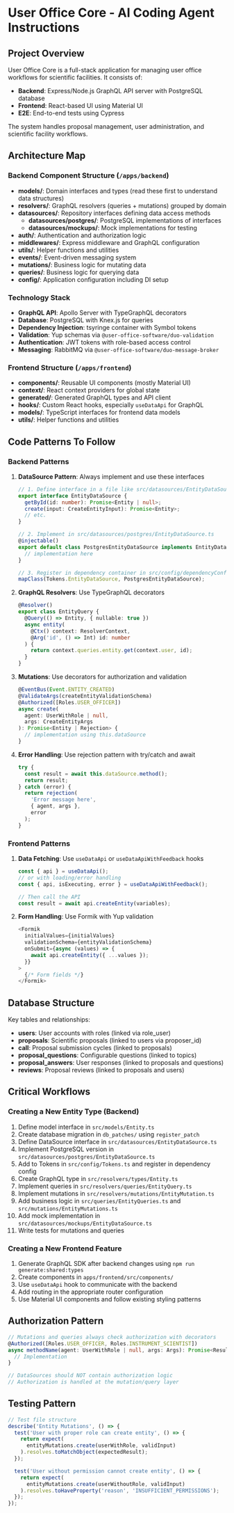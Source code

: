 # User Office Core - AI Coding Agent Instructions

## Project Overview

User Office Core is a full-stack application for managing user office workflows for scientific facilities. It consists of:

- **Backend**: Express/Node.js GraphQL API server with PostgreSQL database
- **Frontend**: React-based UI using Material UI
- **E2E**: End-to-end tests using Cypress

The system handles proposal management, user administration, and scientific facility workflows.

## Architecture Map

### Backend Component Structure (`/apps/backend`)
- **models/**: Domain interfaces and types (read these first to understand data structures)
- **resolvers/**: GraphQL resolvers (queries + mutations) grouped by domain
- **datasources/**: Repository interfaces defining data access methods
  - **datasources/postgres/**: PostgreSQL implementations of interfaces
  - **datasources/mockups/**: Mock implementations for testing
- **auth/**: Authentication and authorization logic
- **middlewares/**: Express middleware and GraphQL configuration
- **utils/**: Helper functions and utilities
- **events/**: Event-driven messaging system
- **mutations/**: Business logic for mutating data
- **queries/**: Business logic for querying data
- **config/**: Application configuration including DI setup

### Technology Stack
- **GraphQL API**: Apollo Server with TypeGraphQL decorators
- **Database**: PostgreSQL with Knex.js for queries
- **Dependency Injection**: tsyringe container with Symbol tokens
- **Validation**: Yup schemas via `@user-office-software/duo-validation`
- **Authentication**: JWT tokens with role-based access control
- **Messaging**: RabbitMQ via `@user-office-software/duo-message-broker`

### Frontend Structure (`/apps/frontend`)
- **components/**: Reusable UI components (mostly Material UI)
- **context/**: React context providers for global state
- **generated/**: Generated GraphQL types and API client
- **hooks/**: Custom React hooks, especially `useDataApi` for GraphQL
- **models/**: TypeScript interfaces for frontend data models
- **utils/**: Helper functions and utilities

## Code Patterns To Follow

### Backend Patterns
1. **DataSource Pattern**: Always implement and use these interfaces
   ```typescript
   // 1. Define interface in a file like src/datasources/EntityDataSource.ts
   export interface EntityDataSource {
     getById(id: number): Promise<Entity | null>;
     create(input: CreateEntityInput): Promise<Entity>;
     // etc.
   }
   
   // 2. Implement in src/datasources/postgres/EntityDataSource.ts
   @injectable()
   export default class PostgresEntityDataSource implements EntityDataSource {
     // implementation here
   }
   
   // 3. Register in dependency container in src/config/dependencyConfigDefault.ts
   mapClass(Tokens.EntityDataSource, PostgresEntityDataSource);
   ```

2. **GraphQL Resolvers**: Use TypeGraphQL decorators
   ```typescript
   @Resolver()
   export class EntityQuery {
     @Query(() => Entity, { nullable: true })
     async entity(
       @Ctx() context: ResolverContext,
       @Arg('id', () => Int) id: number
     ) {
       return context.queries.entity.get(context.user, id);
     }
   }
   ```

3. **Mutations**: Use decorators for authorization and validation
   ```typescript
   @EventBus(Event.ENTITY_CREATED)
   @ValidateArgs(createEntityValidationSchema)
   @Authorized([Roles.USER_OFFICER])
   async create(
     agent: UserWithRole | null,
     args: CreateEntityArgs
   ): Promise<Entity | Rejection> {
     // implementation using this.dataSource
   }
   ```

4. **Error Handling**: Use rejection pattern with try/catch and await
   ```typescript
   try {
     const result = await this.dataSource.method();
     return result;
   } catch (error) {
     return rejection(
       'Error message here',
       { agent, args },
       error
     );
   }
   ```

### Frontend Patterns
1. **Data Fetching**: Use `useDataApi` or `useDataApiWithFeedback` hooks
   ```typescript
   const { api } = useDataApi();
   // or with loading/error handling
   const { api, isExecuting, error } = useDataApiWithFeedback();
   
   // Then call the API
   const result = await api.createEntity(variables);
   ```

2. **Form Handling**: Use Formik with Yup validation
   ```typescript
   <Formik
     initialValues={initialValues}
     validationSchema={entityValidationSchema}
     onSubmit={async (values) => {
       await api.createEntity({ ...values });
     }}
   >
     {/* Form fields */}
   </Formik>
   ```

## Database Structure

Key tables and relationships:
- **users**: User accounts with roles (linked via role_user)
- **proposals**: Scientific proposals (linked to users via proposer_id)
- **call**: Proposal submission cycles (linked to proposals)
- **proposal_questions**: Configurable questions (linked to topics)
- **proposal_answers**: User responses (linked to proposals and questions)
- **reviews**: Proposal reviews (linked to proposals and users)

## Critical Workflows

### Creating a New Entity Type (Backend)
1. Define model interface in `src/models/Entity.ts`
2. Create database migration in `db_patches/` using `register_patch`
3. Define DataSource interface in `src/datasources/EntityDataSource.ts`
4. Implement PostgreSQL version in `src/datasources/postgres/EntityDataSource.ts`
5. Add to Tokens in `src/config/Tokens.ts` and register in dependency config
6. Create GraphQL type in `src/resolvers/types/Entity.ts`
7. Implement queries in `src/resolvers/queries/EntityQuery.ts`
8. Implement mutations in `src/resolvers/mutations/EntityMutation.ts`
9. Add business logic in `src/queries/EntityQueries.ts` and `src/mutations/EntityMutations.ts`
10. Add mock implementation in `src/datasources/mockups/EntityDataSource.ts`
11. Write tests for mutations and queries

### Creating a New Frontend Feature
1. Generate GraphQL SDK after backend changes using `npm run generate:shared:types`
2. Create components in `apps/frontend/src/components/`
3. Use `useDataApi` hook to communicate with the backend
4. Add routing in the appropriate router configuration
5. Use Material UI components and follow existing styling patterns

## Authorization Pattern
```typescript
// Mutations and queries always check authorization with decorators
@Authorized([Roles.USER_OFFICER, Roles.INSTRUMENT_SCIENTIST])
async methodName(agent: UserWithRole | null, args: Args): Promise<Result> {
  // Implementation
}

// DataSources should NOT contain authorization logic
// Authorization is handled at the mutation/query layer
```

## Testing Pattern
```typescript
// Test file structure
describe('Entity Mutations', () => {
  test('User with proper role can create entity', () => {
    return expect(
      entityMutations.create(userWithRole, validInput)
    ).resolves.toMatchObject(expectedResult);
  });

  test('User without permission cannot create entity', () => {
    return expect(
      entityMutations.create(userWithoutRole, validInput)
    ).resolves.toHaveProperty('reason', 'INSUFFICIENT_PERMISSIONS');
  });
});
```
